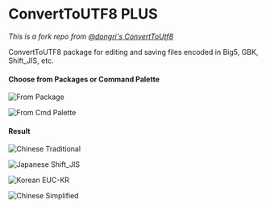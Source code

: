 # ConvertToUTF8 PLUS #

*This is a fork repo from [@dongri's ConvertToUtf8](https://github.com/dongri/convert-to-utf8)*

ConvertToUTF8 package for editing and saving files encoded in Big5, GBK, Shift_JIS, etc.

#### Choose from Packages or Command Palette ####

![From Package](https://www.dropbox.com/s/z77imas7akt195e/choose-from-pkg.png?raw=1)

![From Cmd Palette](https://www.dropbox.com/s/ew81i0gbspgg4y4/choose-from-cmd.png?raw=1)

#### Result ####

![Chinese Traditional](https://www.dropbox.com/s/hlswce95dwa2fqc/tw.png?raw=1)

![Japanese Shift_JIS](https://www.dropbox.com/s/8gyc9ewom7pcnw2/jp.png?raw=1)

![Korean EUC-KR](https://www.dropbox.com/s/hdd7cyyyjvkyq4n/kr.png?raw=1)

![Chinese Simplified](https://www.dropbox.com/s/8majo23te20cq6k/cn.png?raw=1)
